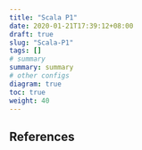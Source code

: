 ```yaml
---
title: "Scala P1"
date: 2020-01-21T17:39:12+08:00
draft: true
slug: "Scala-P1"
tags: []
# summary
summary: summary
# other configs
diagram: true
toc: true
weight: 40
---
```



## References
